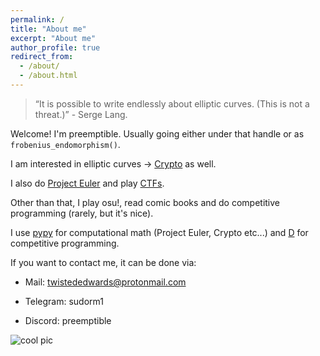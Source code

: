 ```yaml
---
permalink: /
title: "About me"
excerpt: "About me"
author_profile: true
redirect_from: 
  - /about/
  - /about.html
---
```


> “It is possible to write endlessly about elliptic curves. (This is not a threat.)” - Serge Lang.

Welcome! I'm preemptible. Usually going either under that handle or as ```frobenius_endomorphism()```.

I am interested in elliptic curves $\to$ [Crypto](https://cryptoisnotcryptocurrency) as well. 

I also do [Project Euler](https://projecteuler.net) and play [CTFs](https://www.youtube.com/watch?v=8ev9ZX9J45A).

Other than that, I play osu!, read comic books and do competitive programming (rarely, but it's nice).

I use [pypy](https://www.pypy.org) for computational math (Project Euler, Crypto etc...) and [D](https://dlang.org) for competitive programming.

If you want to contact me, it can be done via:

- Mail: twistededwards@protonmail.com

- Telegram: sudorm1 

- Discord: preemptible

![cool pic](https://projecteuler.net/resources/images/0780_animation.gif?1678992057)
